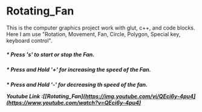 # Rotating_Fan

This is the computer graphics project work with glut, c++, and code blocks. Here I am use "Rotation, Movement, Fan, Circle, Polygon,  Special key, keyboard control".
<h5>* Press 's' to start or stop the Fan</n>.
<h5>* Press and Hold '+' for increasing the speed of the Fan.
<h5>* Press and Hold '-' for decreasing th speed of the fan.
 
 Youtube Link :[[Rotating_Fan](https://img.youtube.com/vi/QEci6y-4pu4](https://www.youtube.com/watch?v=QEci6y-4pu4)
